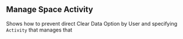 ## Manage Space Activity

Shows how to prevent direct Clear Data Option by User and specifying `Activity` that manages that 